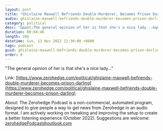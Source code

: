 ```yaml
---
layout: post
title: "Ghislaine Maxwell Befriends Double-Murderer, Becomes Prison Darling"
audio: ghislaine-maxwell-befriends-double-murderer-becomes-prison-darling-0
category: political
desc: "&quot;The general opinion of her is that she's a nice lady...&quot;"
duration: 00:04:46
length: 286
datetime: Sun, 13 Nov 2022 21:30:00 +0000
tags: podcast
guid: ghislaine-maxwell-befriends-double-murderer-becomes-prison-darling-0
order: 0
---
```

&quot;The general opinion of her is that she's a nice lady...&quot;

Link: [https://www.zerohedge.com/political/ghislaine-maxwell-befriends-double-murderer-becomes-prison-darling](https://www.zerohedge.com/political/ghislaine-maxwell-befriends-double-murderer-becomes-prison-darling)

About: The Zerohedge Podcast is a non-commercial, automated program, designed to give people a way to get news from Zerohedge in an audio format.  I am actively working on tweaking and improving the setup to create a better listening experience (October 2022).  Suggestions are welcome: [zerohedgePodcast@outlook.com](mailto:zerohedgePodcast@outlook.com)